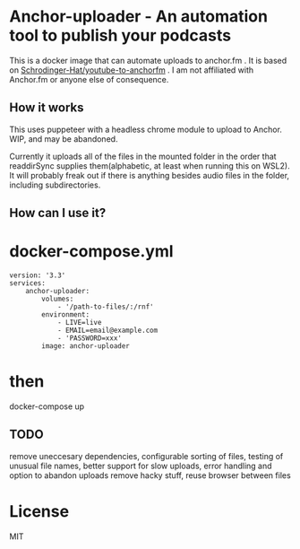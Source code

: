 # Anchor-uploader - An automation tool to publish your podcasts

This is a docker image that can automate uploads to anchor.fm .  It is based on [Schrodinger-Hat/youtube-to-anchorfm](https://github.com/Schrodinger-Hat/youtube-to-anchorfm) .  I am not affiliated with Anchor.fm or anyone else of consequence.
## How it works

This uses puppeteer with a headless chrome module to upload to Anchor.  WIP, and may be abandoned.  

Currently it uploads all of the files in the mounted folder in the order that readdirSync supplies them(alphabetic, at least when running this on WSL2).  It will probably freak out if there is anything besides audio files in the folder, including subdirectories.


## How can I use it?

# docker-compose.yml
	version: '3.3'
	services:
		anchor-uploader:
			volumes:
				- '/path-to-files/:/rnf'
			environment:
				- LIVE=live
				- EMAIL=email@example.com
				- 'PASSWORD=xxx'
			image: anchor-uploader

# then
docker-compose up


## TODO
remove uneccesary dependencies, configurable sorting of files, testing of unusual file names, better support for slow uploads, error handling and option to abandon uploads
remove hacky stuff, reuse browser between files

# License

MIT
